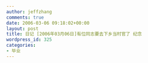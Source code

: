 ```yaml
---
author: jeffzhang
comments: true
date: 2006-03-06 09:18:02+00:00
layout: post
title: 日记 [2006年03月06日]有位同志要去下乡当村官了 纪念
wordpress_id: 325
categories:
- 毕业
---
```


